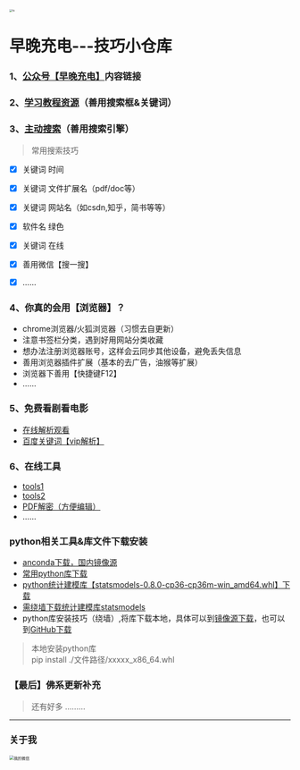 <img src="http://wx.qlogo.cn/mmhead/Q3auHgzwzM6S1f8yD9YVaOWC7Qg5qI9ncdr3nDhTWhficg4LNOLCD4Q/0" alt="tu" style="zoom: 33%;" />

# 早晚充电---技巧小仓库

### 1、[公众号【早晚充电】](http://mp.weixin.qq.com/mp/homepage?__biz=MzI4OTkyNzcyOQ==&hid=12&sn=b35496774f43ede1dac2df0619ab9382&scene=18#wechat_redirect)内容链接


### 2、[学习教程资源](https://www.bilibili.com/)（善用搜索框&关键词）



### 3、[主动搜索](https://google.com/)（善用搜索引擎）
>常用搜索技巧
- [x] 关键词 时间
- [x] 关键词 文件扩展名（pdf/doc等）
- [x] 关键词 网站名（如csdn,知乎，简书等等）
- [x] 软件名 绿色
- [x] 关键词 在线
- [x] 善用微信【搜一搜】
- [x] ......


### 4、你真的会用【浏览器】？
- chrome浏览器/火狐浏览器（习惯去自更新）
- 注意书签栏分类，遇到好用网站分类收藏
- 想办法注册浏览器账号，这样会云同步其他设备，避免丢失信息
- 善用浏览器插件扩展（基本的去广告，油猴等扩展）
- 浏览器下善用【快捷键F12】
- ......



### 5、免费看剧看电影
- [在线解析观看](https://www.jspoo.com/vip.html)
- [百度关键词【vip解析】](https://www.baidu.com/s?wd=vip%E8%A7%A3%E6%9E%90&tn=98012088_2_dg&ch=8)

### 6、在线工具
- [tools1](https://tool.lu/)
- [tools2](http://www.toolzl.com/)
- [PDF解密（方便编辑）](http://freemypdf.com/)
- ......



### python相关工具&库文件下载安装

- [anconda下载，国内镜像源](https://note.youdao.com/)
- [常用python库下载](https://mirrors.tuna.tsinghua.edu.cn/pypi/web/simple/)
- [python统计建模库【statsmodels-0.8.0-cp36-cp36m-win_amd64.whl】下载](https://github.com/pradeepponduri/whl_packages_python/blob/master/statsmodels-0.8.0-cp36-cp36m-win_amd64.whl)
- [需绕墙下载统计建模库statsmodels](https://www.lfd.uci.edu/~gohlke/pythonlibs/#statsmodels)
- python库安装技巧（绕墙）,将库下载本地，具体可以到[镜像源下载](https://mirrors.tuna.tsinghua.edu.cn/pypi/web/simple/)，也可以到[GitHub下载](https://github.com/search)
>本地安装python库<br>
>pip install ./文件路径/xxxxx_x86_64.whl


### 【最后】佛系更新补充
>还有好多
>.........

---


### 关于我
<img src="https://mmbiz.qpic.cn/mmbiz_jpg/QQU9vUlbSvZyVVIqic8F31an45kFYuqyr1RvW3oRucuEN5ghbTo3pvFO37JsUVfJDmcW18y0AQgFadXJfD1kRBw/640?wx_fmt=jpeg&amp;tp=webp&amp;wxfrom=5&amp;wx_lazy=1&amp;wx_co=1" alt="我的微信" style="zoom: 50%;" />
